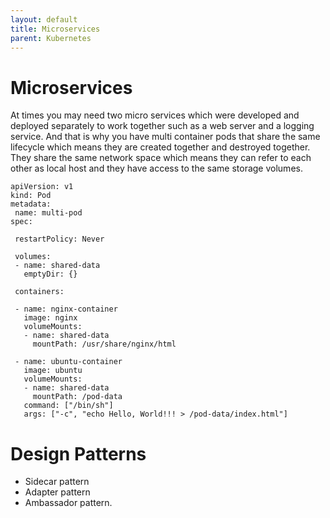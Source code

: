 ```yaml
---
layout: default
title: Microservices
parent: Kubernetes
---
```


# Microservices 

 At times you may need two micro services which were developed and deployed separately to work together such as a web server and a logging service. And that is why you have multi container pods that share the same lifecycle which means they are created together and destroyed together. They share the same network space which means they can refer to each other as local host and they have access to the same storage volumes.

 ```
 apiVersion: v1
kind: Pod
metadata:
  name: multi-pod
spec:

  restartPolicy: Never

  volumes:
  - name: shared-data
    emptyDir: {}

  containers:

  - name: nginx-container
    image: nginx
    volumeMounts:
    - name: shared-data
      mountPath: /usr/share/nginx/html

  - name: ubuntu-container
    image: ubuntu
    volumeMounts:
    - name: shared-data
      mountPath: /pod-data
    command: ["/bin/sh"]
    args: ["-c", "echo Hello, World!!! > /pod-data/index.html"]

```

# Design Patterns
 - Sidecar pattern
 - Adapter pattern
 - Ambassador pattern.
